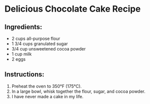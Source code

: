 # Delicious Chocolate Cake Recipe

## Ingredients:
- 2 cups all-purpose flour
- 1 3/4 cups granulated sugar
- 3/4 cup unsweetened cocoa powder
- 1 cup milk
- 2 eggs

## Instructions:
1. Preheat the oven to 350°F (175°C).
2. In a large bowl, whisk together the flour, sugar, and cocoa powder.
3. I have never made a cake in my life.